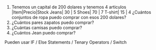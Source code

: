 1) Tenemos un capital de 200 dolares y tenemos 4 articulos
|Item|Precio|Stock
Jeans| 30   | 5
Shoes| 70   | 7
T-shirt| 15 | 4
¿Cuántos conjuntos de ropa puedo comprar con esos 200 dolares?
2) ¿Cuántos pares zapatos puedo comprar?
3) ¿Cuántas camisas puedo comprar?
4) ¿Cuántos Jean puedo comprar?

Pueden usar IF / Else Statements / Tenary Operators / Switch